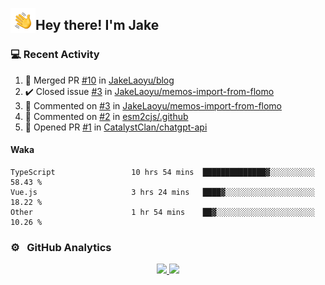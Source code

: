 <img alt="Night Coding" src="./assets/Hand%20Wave.gif" width='40' align="left"/><h2>Hey there! I'm Jake</h2>

### 💻 Recent Activity

<!--RECENT_ACTIVITY:start-->
1. 🎉 Merged PR [#10](https://github.com/JakeLaoyu/blog/pull/10) in [JakeLaoyu/blog](https://github.com/JakeLaoyu/blog)<br>
2. ✔️ Closed issue [#3](https://github.com/JakeLaoyu/memos-import-from-flomo/issues/3) in [JakeLaoyu/memos-import-from-flomo](https://github.com/JakeLaoyu/memos-import-from-flomo)<br>
3. 💬 Commented on [#3](https://github.com/JakeLaoyu/memos-import-from-flomo/issues/3#issuecomment-1495226536) in [JakeLaoyu/memos-import-from-flomo](https://github.com/JakeLaoyu/memos-import-from-flomo)<br>
4. 💬 Commented on [#2](https://github.com/esm2cjs/.github/issues/2#issuecomment-1480636966) in [esm2cjs/.github](https://github.com/esm2cjs/.github)<br>
5. 💪 Opened PR [#1](https://github.com/CatalystClan/chatgpt-api/pull/1) in [CatalystClan/chatgpt-api](https://github.com/CatalystClan/chatgpt-api)<br>
<!--RECENT_ACTIVITY:end-->

#### Waka

<!--START_SECTION:waka-->

```text
TypeScript                 10 hrs 54 mins  ██████████████▓░░░░░░░░░░   58.43 %
Vue.js                     3 hrs 24 mins   ████▓░░░░░░░░░░░░░░░░░░░░   18.22 %
Other                      1 hr 54 mins    ██▓░░░░░░░░░░░░░░░░░░░░░░   10.26 %
```

<!--END_SECTION:waka-->

### ⚙️ &nbsp; GitHub Analytics

<p align="center">
<a href="https://github.com/JakeLaoyu">
  <img height="180em" src="https://github-readme-stats-eight-theta.vercel.app/api?username=jakelaoyu&show_icons=true&theme=algolia&include_all_commits=true&count_private=true"/>
  <img height="180em" src="https://github-readme-stats-eight-theta.vercel.app/api/top-langs/?username=jakelaoyu&layout=compact&langs_count=8&theme=algolia&hide=html&count_private=true"/>
</a>
</p>

<!-- ### 🤝🏻 &nbsp; Connect with Me

<p align="center">
<a href="https://i.jakeyu.top"><img src="https://img.shields.io/badge/-i.jakeyu.top-3423A6?style=flat&logo=Google-Chrome&logoColor=white"/></a>
<a href="mailto:jake.laoyu@gmail.com"><img src="https://img.shields.io/badge/-jake.laoyu@gmail.com-D14836?style=flat&logo=Gmail&logoColor=white"/></a>
</p> -->
